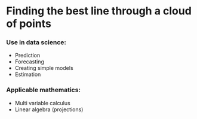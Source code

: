 # Finding the best line through a cloud of points

### Use in data science:

* Prediction
* Forecasting 
* Creating simple models
* Estimation

### Applicable mathematics:

* Multi variable calculus
* Linear algebra (projections)